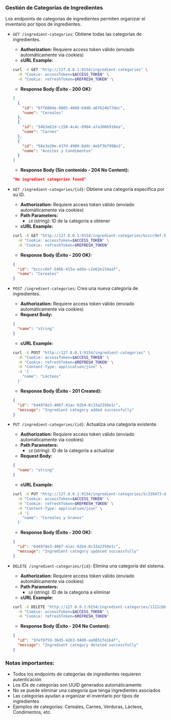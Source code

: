 ### Gestión de Categorías de Ingredientes

Los endpoints de categorías de ingredientes permiten organizar el inventario por tipos de ingredientes.

- `GET /ingredient-categories`: Obtiene todas las categorías de ingredientes.
  - **Authorization:** Requiere access token válido (enviado automáticamente via cookies)
  - **cURL Example:**
  ```bash
  curl -X GET "http://127.0.0.1:9154/ingredient-categories" \
    -H "Cookie: accessToken=$ACCESS_TOKEN" \
    -H "Cookie: refreshToken=$REFRESH_TOKEN" \
  ```
  - **Response Body (Éxito - 200 OK):**
  ```json
  [
    {
      "id": "6ff600de-0805-4880-b9d8-a07624b77dec",
      "name": "Cereales"
    },
    {
      "id": "34b3e62d-c150-4c4c-8984-a7a306b910ea",
      "name": "Carnes"
    },
    {
      "id": "58e3e20e-437d-4909-8ddc-4ebf3b7998e1",
      "name": "Aceites y Condimentos"
    }
  ]
  ```
  - **Response Body (Sin contenido - 204 No Content):**
  ```json
  "No ingredient categories found"
  ```

- `GET /ingredient-categories/{id}`: Obtiene una categoría específica por su ID.
  - **Authorization:** Requiere access token válido (enviado automáticamente via cookies)
  - **Path Parameters:**
    - `id` (string): ID de la categoría a obtener
  - **cURL Example:**
  ```bash
  curl -X GET "http://127.0.0.1:9154/ingredient-categories/bcccc9ef-5466-415a-adda-c2e62e154aaf" \
    -H "Cookie: accessToken=$ACCESS_TOKEN" \
    -H "Cookie: refreshToken=$REFRESH_TOKEN"
  ```
  - **Response Body (Éxito - 200 OK):**
  ```json
  {
    "id": "bcccc9ef-5466-415a-adda-c2e62e154aaf",
    "name": "Cereales"
  }
  ```

- `POST /ingredient-categories`: Crea una nueva categoría de ingredientes.
  - **Authorization:** Requiere access token válido (enviado automáticamente via cookies)
  - **Request Body:**
  ```json
  {
    "name": "string"
  }
  ```
  - **cURL Example:**
  ```bash
  curl -X POST "http://127.0.0.1:9154/ingredient-categories" \
    -H "Cookie: accessToken=$ACCESS_TOKEN" \
    -H "Cookie: refreshToken=$REFRESH_TOKEN" \
    -H "Content-Type: application/json" \
    -d '{ 
      "name": "Lácteos"
    }'
  ```
  - **Response Body (Éxito - 201 Created):**
  ```json
  {
    "id": "644974e3-4067-41ac-92b4-8c33a2350e1c",
    "message": "Ingredient category added successfully"
  }
  ```

- `PUT /ingredient-categories/{id}`: Actualiza una categoría existente.
  - **Authorization:** Requiere access token válido (enviado automáticamente via cookies)
  - **Path Parameters:**
    - `id` (string): ID de la categoría a actualizar
  - **Request Body:**
  ```json
  {
    "name": "string"
  }
  ```
  - **cURL Example:**
  ```bash
  curl -X PUT "http://127.0.0.1:9154/ingredient-categories/5c339473-d10d-432f-9666-b79be0f1201a" \
    -H "Cookie: accessToken=$ACCESS_TOKEN" \
    -H "Cookie: refreshToken=$REFRESH_TOKEN" \
    -H "Content-Type: application/json" \
    -d '{ 
      "name": "Cereales y Granos"
    }'
  ```
  - **Response Body (Éxito - 200 OK):**
  ```json
  {
    "id": "644974e3-4067-41ac-92b4-8c33a2350e1c",
    "message": "Ingredient category updated successfully"
  }
  ```

- `DELETE /ingredient-categories/{id}`: Elimina una categoría del sistema.
  - **Authorization:** Requiere access token válido (enviado automáticamente via cookies)
  - **Path Parameters:**
    - `id` (string): ID de la categoría a eliminar
  - **cURL Example:**
  ```bash
  curl -X DELETE "http://127.0.0.1:9154/ingredient-categories/1121cbb8-741b-4e63-9d38-cbbdf3099ea4" \
    -H "Cookie: accessToken=$ACCESS_TOKEN" \
    -H "Cookie: refreshToken=$REFRESH_TOKEN" 
  ```
  - **Response Body (Éxito - 204 No Content):**
  ```json
  {
    "id": "97ef9759-36d5-4263-94d0-aa9851fe1b4f",
    "message": "Ingredient category deleted successfully"
  }
  ```

### Notas importantes:
- Todos los endpoints de categorías de ingredientes requieren autenticación 
- Los IDs de categorías son UUID generados automáticamente
- No se puede eliminar una categoría que tenga ingredientes asociados
- Las categorías ayudan a organizar el inventario por tipos de ingredientes
- Ejemplos de categorías: Cereales, Carnes, Verduras, Lácteos, Condimentos, etc.
